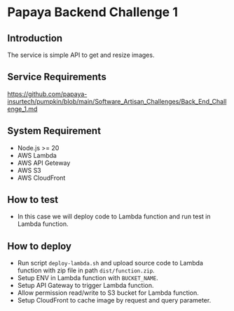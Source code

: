 # Papaya Backend Challenge 1

## Introduction
The service is simple API to get and resize images.

## Service Requirements
https://github.com/papaya-insurtech/pumpkin/blob/main/Software_Artisan_Challenges/Back_End_Challenge_1.md

## System Requirement
 - Node.js >= 20
 - AWS Lambda
 - AWS API Geteway
 - AWS S3
 - AWS CloudFront

## How to test
 - In this case we will deploy code to Lambda function and run test in Lambda function.

## How to deploy
 - Run script `deploy-lambda.sh` and upload source code to Lambda function with zip file in path `dist/function.zip`.
 - Setup ENV in Lambda function with `BUCKET_NAME`.
 - Setup API Gateway to trigger Lambda function.
 - Allow permission read/write to S3 bucket for Lambda function.
 - Setup CloudFront to cache image by request and query parameter.
